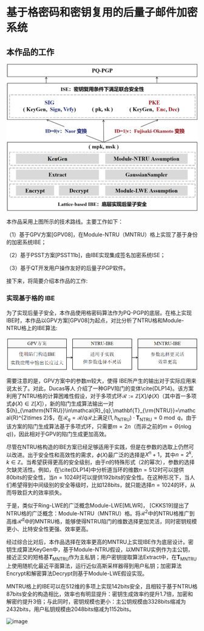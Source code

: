 # 基于格密码和密钥复用的后量子邮件加密系统

## 本作品的工作

![image](./image/PQ.png)

本作品采用上图所示的技术路线。主要工作如下：

（1）基于GPV方案[GPV08]，在Module-NTRU（MNTRU）格上实现了基于身份的加密系统IBE；

（2）基于PSST方案[PSST11b]，由IBE实现集成签名加密系统ISE；

（3）基于QT开发用户操作友好的后量子PGP软件。

接下来，将简要介绍本作品的工作:

### 实现基于格的 IBE

为了实现后量子安全，本作品使用格密码算法作为PQ-PGP的底层。在格上实现IBE时，本作品以GPV方案[GPV08]为起点，对比分析了NTRU格和Module-NTRU格上的IBE算法:

![image](image/IBE1.png)

需要注意的是，GPV方案中的参数$m$较大，使得 IBE所产生的输出对于实际应用来说太长了。对此，Ducas等人 介绍了一种GPV陷门的变体\cite{DLP14}。该方案利用了NTRU格的计算困难性假设，对于多项式环$\mathcal{R}:=\mathbb{Z}[X]/\phi(X)$（其中首一多项式$\phi(X)\in \mathbb{Z}[X]$），新的陷门生成算法输出一对${h}_{\mathrm{NTRU}}\in\mathcal{R}_{q},\mathbf{T}_{\rm{NTRU}}=\mathcal{R}^{2\times 2}$，在$\mathcal{R}_{q}=\mathcal{R}/ q \mathcal{R}$上满足$(1, {h}_{\mathrm{NTRU}}) \cdot \mathbf{T}_{\mathrm{NTRU }}=0 \bmod q$。由于该方案的陷门生成算法基于多项式环，只需要$m=2n$（而非之前的$m={\Theta}(n\log{q})$)，因此相对于GPV的陷门生成更加高效。

尽管在NTRU格构造的IBE方案已经足够适用于实践，但是在参数的选取上仍然可以改进。出于安全性和高效性的需求，$\phi(X)$最广泛的选择是$X^{n}+1$，其中$n=2^{k},k \in \mathbb{Z}$。当希望获得更高的安全级别，由于$n$的特殊形式（2的幂次），参数的选择欠缺灵活性。例如，在\cite{DLP14}中分析道当环的维数$n=512$时可以提供80bits的安全性，当$n=1024$时可以提供192bits的安全性。在这种形况下，当人们希望得到中间级别的安全等级时，比如128bits，就只能选择$n=1024$的环，从而导致巨大的效率损失。

于是，类似于Ring-LWE的广泛概念Module-LWE[MLWR]， [CKKS19]提出了NTRU格的广泛概念：Module-NTRU（MNTRU）格。将$\mathcal{R}^{2}$中的NTRU格推广到高维$\mathcal{R}^{d}$中的MNTRU格，能够使得NTRU陷门的维数选择更加灵活，同时密钥规模更小、比特安全性更强、效率更高。

经过综合比对后，本作品选择在效率更高的MNTRU上实现IBE作为底层设计。密钥生成算法$\mathsf{KeyGen}$中，基于Module-NTRU假设，以MNTRU实例作为主公钥，接近正交的短格基$\mathbfit{T}_\mathrm{MNTRU}$作为主私钥；用户密钥提取算法$\mathsf{Extract}$中，在$\mathbf{T}_\mathrm{MNTRU}$上使用随机化最近平面算法，运行近似高斯采样器得到用户私钥；加密算法$\mathsf{Encrypt}$和解密算法$\mathsf{Decrypt}$则基于Module-LWE假设实现。

MNTRU格上的IBE可以在512维的多项上实现142bits安全，且相较于基于NTRU格87bits安全的构造相比，效率也有明显提升：密钥生成效率约提升1.7倍，加密和解密约提升3倍；与此同时，密钥规模也更小：主公钥规模由3328bits缩减为2432bits，用户私钥规模由2048bits缩减为1152bits。

![image](./image/)

